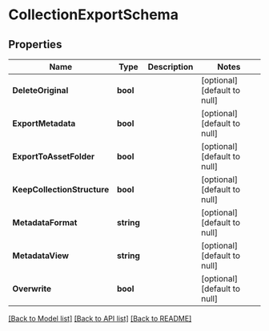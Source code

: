 # CollectionExportSchema

## Properties
Name | Type | Description | Notes
------------ | ------------- | ------------- | -------------
**DeleteOriginal** | **bool** |  | [optional] [default to null]
**ExportMetadata** | **bool** |  | [optional] [default to null]
**ExportToAssetFolder** | **bool** |  | [optional] [default to null]
**KeepCollectionStructure** | **bool** |  | [optional] [default to null]
**MetadataFormat** | **string** |  | [optional] [default to null]
**MetadataView** | **string** |  | [optional] [default to null]
**Overwrite** | **bool** |  | [optional] [default to null]

[[Back to Model list]](../README.md#documentation-for-models) [[Back to API list]](../README.md#documentation-for-api-endpoints) [[Back to README]](../README.md)


